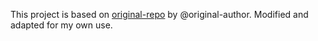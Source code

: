 This project is based on [original-repo](https://github.com/ProgrammerZamanNow) by @original-author.
Modified and adapted for my own use.
